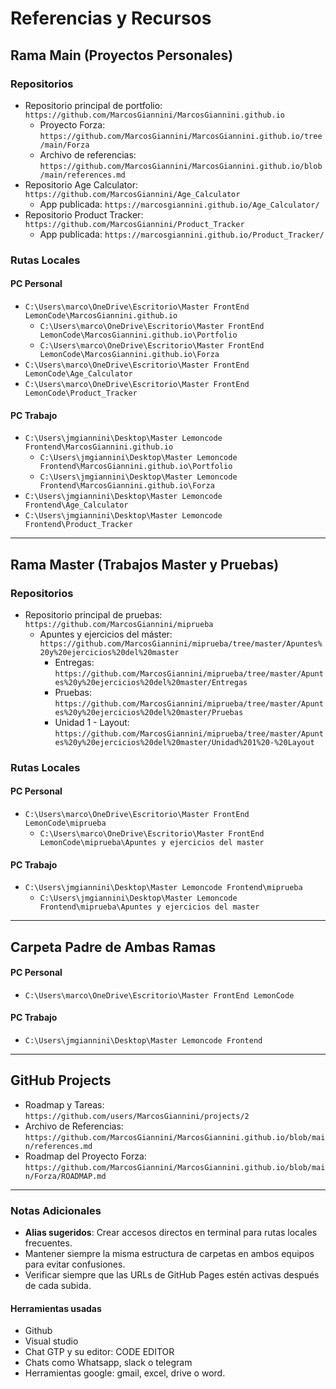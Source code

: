 # **Referencias y Recursos**

## **Rama Main (Proyectos Personales)**
### **Repositorios**
- Repositorio principal de portfolio: `https://github.com/MarcosGiannini/MarcosGiannini.github.io`
  - Proyecto Forza: `https://github.com/MarcosGiannini/MarcosGiannini.github.io/tree/main/Forza`
  - Archivo de referencias: `https://github.com/MarcosGiannini/MarcosGiannini.github.io/blob/main/references.md`
- Repositorio Age Calculator: `https://github.com/MarcosGiannini/Age_Calculator`
  - App publicada: `https://marcosgiannini.github.io/Age_Calculator/`
- Repositorio Product Tracker: `https://github.com/MarcosGiannini/Product_Tracker`
  - App publicada: `https://marcosgiannini.github.io/Product_Tracker/`

### **Rutas Locales**
#### **PC Personal**
- `C:\Users\marco\OneDrive\Escritorio\Master FrontEnd LemonCode\MarcosGiannini.github.io`
  - `C:\Users\marco\OneDrive\Escritorio\Master FrontEnd LemonCode\MarcosGiannini.github.io\Portfolio`
  - `C:\Users\marco\OneDrive\Escritorio\Master FrontEnd LemonCode\MarcosGiannini.github.io\Forza`
- `C:\Users\marco\OneDrive\Escritorio\Master FrontEnd LemonCode\Age_Calculator`
- `C:\Users\marco\OneDrive\Escritorio\Master FrontEnd LemonCode\Product_Tracker`

#### **PC Trabajo**
- `C:\Users\jmgiannini\Desktop\Master Lemoncode Frontend\MarcosGiannini.github.io`
  - `C:\Users\jmgiannini\Desktop\Master Lemoncode Frontend\MarcosGiannini.github.io\Portfolio`
  - `C:\Users\jmgiannini\Desktop\Master Lemoncode Frontend\MarcosGiannini.github.io\Forza`
- `C:\Users\jmgiannini\Desktop\Master Lemoncode Frontend\Age_Calculator`
- `C:\Users\jmgiannini\Desktop\Master Lemoncode Frontend\Product_Tracker`

---

## **Rama Master (Trabajos Master y Pruebas)**
### **Repositorios**
- Repositorio principal de pruebas: `https://github.com/MarcosGiannini/miprueba`
  - Apuntes y ejercicios del máster: `https://github.com/MarcosGiannini/miprueba/tree/master/Apuntes%20y%20ejercicios%20del%20master`
    - Entregas: `https://github.com/MarcosGiannini/miprueba/tree/master/Apuntes%20y%20ejercicios%20del%20master/Entregas`
    - Pruebas: `https://github.com/MarcosGiannini/miprueba/tree/master/Apuntes%20y%20ejercicios%20del%20master/Pruebas`
    - Unidad 1 - Layout: `https://github.com/MarcosGiannini/miprueba/tree/master/Apuntes%20y%20ejercicios%20del%20master/Unidad%201%20-%20Layout`

### **Rutas Locales**
#### **PC Personal**
- `C:\Users\marco\OneDrive\Escritorio\Master FrontEnd LemonCode\miprueba`
  - `C:\Users\marco\OneDrive\Escritorio\Master FrontEnd LemonCode\miprueba\Apuntes y ejercicios del master`

#### **PC Trabajo**
- `C:\Users\jmgiannini\Desktop\Master Lemoncode Frontend\miprueba`
  - `C:\Users\jmgiannini\Desktop\Master Lemoncode Frontend\miprueba\Apuntes y ejercicios del master`

---

## **Carpeta Padre de Ambas Ramas**
#### **PC Personal**
- `C:\Users\marco\OneDrive\Escritorio\Master FrontEnd LemonCode`

#### **PC Trabajo**
- `C:\Users\jmgiannini\Desktop\Master Lemoncode Frontend`

---

## **GitHub Projects**
- Roadmap y Tareas: `https://github.com/users/MarcosGiannini/projects/2`
- Archivo de Referencias: `https://github.com/MarcosGiannini/MarcosGiannini.github.io/blob/main/references.md`
- Roadmap del Proyecto Forza: `https://github.com/MarcosGiannini/MarcosGiannini.github.io/blob/main/Forza/ROADMAP.md`

---

### **Notas Adicionales**
- **Alias sugeridos**: Crear accesos directos en terminal para rutas locales frecuentes.
- Mantener siempre la misma estructura de carpetas en ambos equipos para evitar confusiones.
- Verificar siempre que las URLs de GitHub Pages estén activas después de cada subida.

#### **Herramientas usadas**
- Github
- Visual studio
- Chat GTP y su editor: CODE EDITOR
- Chats como Whatsapp, slack o telegram
- Herramientas google: gmail, excel, drive o word.